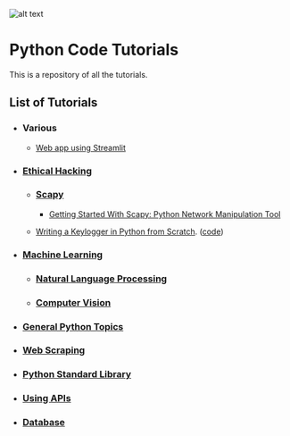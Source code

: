 ![alt text](images/python_logo.ico) 
# Python Code Tutorials
This is a repository of all the tutorials.
## List of Tutorials
- ### Various
    - [Web app using Streamlit](Web%20app%20using%20Streamlit)
- ### [Ethical Hacking](https://www.thepythoncode.com/topic/ethical-hacking)

    -  ### [Scapy](https://www.thepythoncode.com/topic/scapy)
        - [Getting Started With Scapy: Python Network Manipulation Tool](https://www.thepythoncode.com/article/getting-started-with-scapy)

    - [Writing a Keylogger in Python from Scratch](https://www.thepythoncode.com/article/write-a-keylogger-python). ([code](ethical-hacking/keylogger))

- ### [Machine Learning](https://www.thepythoncode.com/topic/machine-learning)
    - ### [Natural Language Processing](https://www.thepythoncode.com/topic/nlp)
    - ### [Computer Vision](https://www.thepythoncode.com/topic/computer-vision) 

- ### [General Python Topics](https://www.thepythoncode.com/topic/general-python-topics)
    
    
- ### [Web Scraping](https://www.thepythoncode.com/topic/web-scraping)


- ### [Python Standard Library](https://www.thepythoncode.com/topic/python-standard-library)


- ### [Using APIs](https://www.thepythoncode.com/topic/using-apis-in-python)


- ### [Database](https://www.thepythoncode.com/topic/using-databases-in-python)

